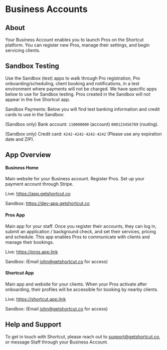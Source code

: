 # Business Accounts


## About

Your Business Account enables you to launch Pros on the Shortcut platform. You can register new Pros, manage their settings, and begin servicing clients.


## Sandbox Testing

Use the Sandbox (test) apps to walk through Pro registration, Pro onboarding/scheduling, client booking and notifications, in a test environment where payments will not be charged. We have specific apps below to use for Sandbox testing. Pros created in the Sandbox will not appear in the live Shortcut app.

Sandbox Payments: Below you will find test banking information and credit cards to use in the Sandbox:

(Sandbox only) Bank account: `110000000` (account)	`000123456789` (routing).

(Sandbox only) Credit card: `4242-4242-4242-4242` (Please use any expiration date and ZIP).


## App Overview

#### Business Home
Main website for your Business account. Register Pros. Set up your payment account through Stripe.

Live: https://app.getshortcut.co

Sandbox: https://dev-app.getshortcut.co


#### Pros App
Main app for your staff. Once you register their accounts, they can log in, submit an application / background check, and set their services, pricing and schedule. This app enables Pros to communicate with clients and manage their bookings.

Live: https://pros.app.link

Sandbox: (Email john@getshortcut.co for access)


#### Shortcut App
Main app and website for your clients. When your Pros activate after onboarding, their profiles will be accessible for booking by nearby clients.

Live: https://shortcut.app.link

Sandbox: (Email john@getshortcut.co for access)


## Help and Support

To get in touch with Shortcut, please reach out to support@getshortcut.co, or message Staff through your Business Account.
